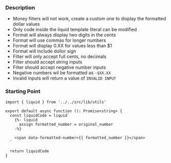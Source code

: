 ### Description

- Money filters will not work, create a custom one to display the formatted dollar values
- Only code inside the liquid template literal can be modified
- Format will always display two digits in the cents
- Format will use commas for longer numbers
- Format will display 0.XX for values less than $1
- Format will include dollor sign
- Filter will only accept full cents, no decimals
- Filter should accept string inputs
- Filter should accept negative number inputs
- Negative numbers wil be formatted as `-$XX.XX`
- Invalid inputs will return a value of `INVALID INPUT`

### Starting Point

```
import { liquid } from '../../src/lib/utils'

export default async function (): Promise<string> {
  const liquidCode = liquid`
    {%- liquid
      assign formatted_number = original_number
    -%}

    <span data-formatted-number>{{ formatted_number }}</span>
  `

  return liquidCode
}
```
